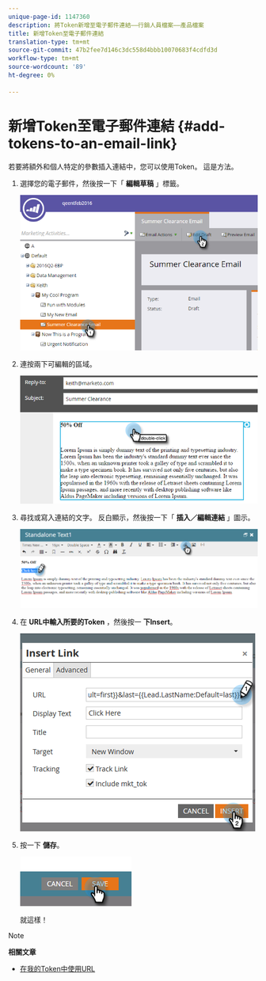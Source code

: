 ```yaml
---
unique-page-id: 1147360
description: 將Token新增至電子郵件連結——行銷人員檔案——產品檔案
title: 新增Token至電子郵件連結
translation-type: tm+mt
source-git-commit: 47b2fee7d146c3dc558d4bbb10070683f4cdfd3d
workflow-type: tm+mt
source-wordcount: '89'
ht-degree: 0%

---
```



# 新增Token至電子郵件連結 {#add-tokens-to-an-email-link}

若要將額外和個人特定的參數插入連結中，您可以使用Token。 這是方法。

1. 選擇您的電子郵件，然後按一下「 **編輯草稿** 」標籤。

   ![](assets/one.png)

1. 連按兩下可編輯的區域。

   ![](assets/two.png)

1. 尋找或寫入連結的文字。 反白顯示，然後按一下「 **插入／編輯連結** 」圖示。

   ![](assets/three.png)

1. 在 **URL中輸入所要的Token** ，然後按一 **下Insert**。

   ![](assets/four.png)

1. 按一下 **儲存**。

   ![](assets/five.png)

   就這樣！

>[!NOTE]
>
>**相關文章**
>
>* [在我的Token中使用URL](using-urls-in-my-tokens.md)

>



